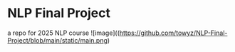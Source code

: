 # NLP Final Project
 a repo for 2025 NLP course
![image]((https://github.com/towyz/NLP-Final-Project/blob/main/static/main.png)
